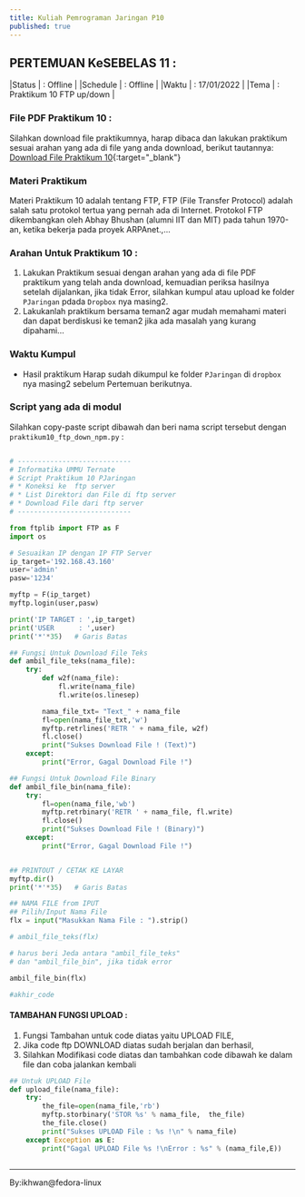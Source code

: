 ```yaml
---
title: Kuliah Pemrograman Jaringan P10
published: true
---
```



## PERTEMUAN KeSEBELAS 11 :

|Status   | : Offline                       |
|Schedule | : Offline                       |
|Waktu    | : 17/01/2022                    |
|Tema     | : Praktikum 10 FTP  up/down     |


### File PDF Praktikum 10 :

Silahkan download file praktikumnya, harap dibaca dan lakukan praktikum sesuai arahan yang ada di file yang anda download, berikut tautannya: [Download File Praktikum 10](assets/reff/pjar/Praktikum_PJar_10.pdf){:target="_blank"}

### Materi Praktikum

Materi Praktikum 10 adalah tentang FTP, FTP (File Transfer Protocol) adalah salah satu protokol tertua yang pernah ada di Internet. Protokol FTP dikembangkan oleh Abhay Bhushan (alumni IIT dan MIT) pada tahun 1970-an, ketika bekerja pada proyek ARPAnet.,... 


### Arahan Untuk Praktikum 10 :

1. Lakukan Praktikum sesuai dengan arahan yang ada di file PDF praktikum yang telah anda download, kemuadian periksa hasilnya setelah dijalankan, jika tidak Error, silahkan kumpul atau upload ke folder  `PJaringan` pdada `Dropbox` nya masing2.
2. Lakukanlah praktikum bersama teman2 agar mudah memahami materi dan dapat berdiskusi ke teman2 jika ada masalah yang kurang dipahami...

### Waktu Kumpul

- Hasil praktikum Harap sudah dikumpul ke folder `PJaringan` di `dropbox` nya masing2 sebelum Pertemuan berikutnya.

### Script yang ada di modul 
Silahkan copy-paste script dibawah dan beri nama script tersebut dengan `praktikum10_ftp_down_npm.py` : 


```python

# ----------------------------
# Informatika UMMU Ternate
# Script Praktikum 10 PJaringan
# * Koneksi ke  ftp server
# * List Direktori dan File di ftp server
# * Download File dari ftp server
# ----------------------------

from ftplib import FTP as F
import os

# Sesuaikan IP dengan IP FTP Server
ip_target='192.168.43.160'
user='admin'
pasw='1234'

myftp = F(ip_target)
myftp.login(user,pasw)

print('IP TARGET : ',ip_target)
print('USER      : ',user)
print('*'*35)   # Garis Batas

## Fungsi Untuk Download File Teks
def ambil_file_teks(nama_file):
    try:
        def w2f(nama_file):
            fl.write(nama_file)
            fl.write(os.linesep)

        nama_file_txt= "Text_" + nama_file
        fl=open(nama_file_txt,'w')
        myftp.retrlines('RETR ' + nama_file, w2f)
        fl.close()
        print("Sukses Download File ! (Text)")
    except:
        print("Error, Gagal Download File !")

## Fungsi Untuk Download File Binary
def ambil_file_bin(nama_file):
    try:
        fl=open(nama_file,'wb')
        myftp.retrbinary('RETR ' + nama_file, fl.write)
        fl.close()
        print("Sukses Download File ! (Binary)")
    except:
        print("Error, Gagal Download File !")


## PRINTOUT / CETAK KE LAYAR
myftp.dir()
print('*'*35)   # Garis Batas

## NAMA FILE from IPUT
## Pilih/Input Nama File
flx = input("Masukkan Nama File : ").strip()

# ambil_file_teks(flx)

# harus beri Jeda antara "ambil_file_teks" 
# dan "ambil_file_bin", jika tidak error 

ambil_file_bin(flx)

#akhir_code


```

#### TAMBAHAN FUNGSI UPLOAD : 

1. Fungsi Tambahan untuk code diatas yaitu UPLOAD FILE,
2. Jika code ftp DOWNLOAD diatas sudah berjalan dan berhasil, 
3. Silahkan Modifikasi code diatas dan tambahkan code dibawah ke dalam file dan coba jalankan kembali

```python
## Untuk UPLOAD File
def upload_file(nama_file):
    try:
        the_file=open(nama_file,'rb')
        myftp.storbinary('STOR %s' % nama_file,  the_file)
        the_file.close()
        print("Sukses UPLOAD File : %s !\n" % nama_file)
    except Exception as E:
        print("Gagal UPLOAD File %s !\nError : %s" % (nama_file,E))



```

***
By:ikhwan@fedora-linux

